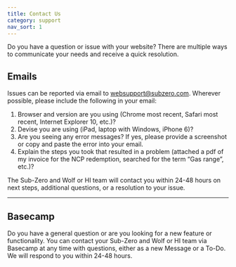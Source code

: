 ```yaml
---
title: Contact Us
category: support
nav_sort: 1
---
```

Do you have a question or issue with your website? There are multiple ways to communicate your needs and receive a quick resolution. 

## Emails

Issues can be reported via email to [websupport@subzero.com](mailto:websupport@subzero.com). Wherever possible, please include the following in your email:

1. Browser and version are you using (Chrome most recent, Safari most recent, Internet Explorer 10, etc.)?
2. Devise you are using (iPad, laptop with Windows, iPhone 6)?
3. Are you seeing any error messages? If yes, please provide a screenshot or copy and paste the error into your email.
4. Explain the steps you took that resulted in a problem (attached a pdf of my invoice for the NCP redemption, searched for the term “Gas range”, etc.)?

The Sub-Zero and Wolf or HI team will contact you within 24-48 hours on next steps, additional questions, or a resolution to your issue.


---

## Basecamp

Do you have a general question or are you looking for a new feature or functionality. You can contact your Sub-Zero and Wolf or HI team via Basecamp at any time with questions, either as a new Message or a To-Do. We will respond to you within 24-48 hours.   